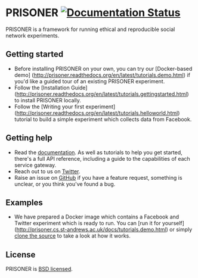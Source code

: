 # PRISONER [![Documentation Status](https://readthedocs.org/projects/prisoner/badge/?version=latest)](https://readthedocs.org/projects/prisoner/?badge=latest)

PRISONER is a framework for running ethical and reproducible social network experiments.

## Getting started
- Before installing PRISONER on your own, you can try our [Docker-based demo]
(http://prisoner.readthedocs.org/en/latest/tutorials.demo.html) if you'd like a
guided tour of an existing PRISONER experiment.
- Follow the [Installation Guide]
(http://prisoner.readthedocs.org/en/latest/tutorials.gettingstarted.html) to
install PRISONER locally.
- Follow the [Writing your first experiment]
(http://prisoner.readthedocs.org/en/latest/tutorials.helloworld.html) tutorial to
build a simple experiment which collects data from Facebook.

## Getting help
- Read the [documentation](http://prisoner.readthedocs.org/en/latest/). As well
as
tutorials to help you get started, there's a full API reference, including a
guide to the capabilities of each service gateway.
- Reach out to us on [Twitter](https://twitter.com/EthicsPRISONER).
- Raise an issue on [GitHub](https://github.com/uoscompsci/PRISONER/issues) if
you have a feature request, something is unclear, or you think you've found a
bug.

## Examples
- We have prepared a Docker image which contains a Facebook and Twitter
experiment which is ready to run. You can [run it for yourself]
(http://prisoner.cs.st-andrews.ac.uk/docs/tutorials.demo.html) or simply [clone
the source](https://github.com/uoscompsci/PRISONERDemo) to take a look at how it
works.

## License
PRISONER is [BSD licensed](./LICENSE).
